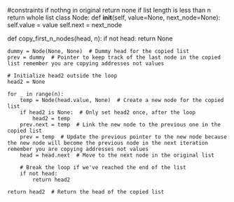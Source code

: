 #constraints if nothng in original return none if list length is less than n return whole list
class Node:
    def __init__(self, value=None, next_node=None):
        self.value = value
        self.next = next_node

def copy_first_n_nodes(head, n):
    if not head:
        return None
    
    dummy = Node(None, None)  # Dummy head for the copied list
    prev = dummy  # Pointer to keep track of the last node in the copied list remember you are copying addresses not values
    
    # Initialize head2 outside the loop
    head2 = None
    
    for _ in range(n):
        temp = Node(head.value, None)  # Create a new node for the copied list
        if head2 is None:  # Only set head2 once, after the loop
            head2 = temp
        prev.next = temp  # Link the new node to the previous one in the copied list
        prev = temp  # Update the previous pointer to the new node because the new node will become the previous node in the next iteration remember you are copying addresses not values
        head = head.next  # Move to the next node in the original list
        
        # Break the loop if we've reached the end of the list
        if not head:
            return head2
            
    return head2  # Return the head of the copied list



